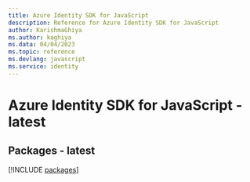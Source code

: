 ```yaml
---
title: Azure Identity SDK for JavaScript
description: Reference for Azure Identity SDK for JavaScript
author: KarishmaGhiya
ms.author: kaghiya
ms.data: 04/04/2023
ms.topic: reference
ms.devlang: javascript
ms.service: identity
---
```

# Azure Identity SDK for JavaScript - latest
## Packages - latest
[!INCLUDE [packages](identity-index.md)]